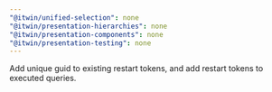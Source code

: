 ```yaml
---
"@itwin/unified-selection": none
"@itwin/presentation-hierarchies": none
"@itwin/presentation-components": none
"@itwin/presentation-testing": none
---
```


Add unique guid to existing restart tokens, and add restart tokens to executed queries.
